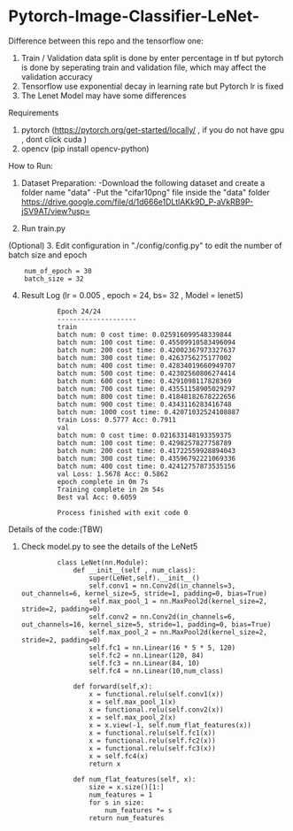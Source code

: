 # Pytorch-Image-Classifier-LeNet-
Difference between this repo and the tensorflow one:

1. Train / Validation data split is done by enter percentage in tf but pytorch is done by seperating train and validation file, which may affect the validation accuracy
2. Tensorflow use exponential decay in learning rate but Pytorch lr is fixed
3. The Lenet Model may have some differences

Requirements
1. pytorch (https://pytorch.org/get-started/locally/ , if you do not have gpu , dont click cuda )
2. opencv  (pip install opencv-python)

How to Run:

1. Dataset Preparation:
-Download the following dataset and create a folder name "data"
-Put the "cifar10png" file inside the "data" folder
https://drive.google.com/file/d/1d666e1DLtlAKk9D_P-aVkRB9P-jSV9AT/view?usp=

2. Run train.py

(Optional) 
3. Edit configuration in "./config/config.py" to edit the number of batch size and epoch

        num_of_epoch = 30
        batch_size = 32
        
4. Result Log (lr = 0.005 , epoch = 24, bs= 32 , Model = lenet5)

                Epoch 24/24
                --------------------
                train
                batch num: 0 cost time: 0.025916099548339844
                batch num: 100 cost time: 0.45509910583496094
                batch num: 200 cost time: 0.42002367973327637
                batch num: 300 cost time: 0.4263756275177002
                batch num: 400 cost time: 0.42834019660949707
                batch num: 500 cost time: 0.42302560806274414
                batch num: 600 cost time: 0.4291098117828369
                batch num: 700 cost time: 0.43551158905029297
                batch num: 800 cost time: 0.41848182678222656
                batch num: 900 cost time: 0.4343116283416748
                batch num: 1000 cost time: 0.42071032524108887
                train Loss: 0.5777 Acc: 0.7911
                val
                batch num: 0 cost time: 0.021633148193359375
                batch num: 100 cost time: 0.4298257827758789
                batch num: 200 cost time: 0.41722559928894043
                batch num: 300 cost time: 0.43596792221069336
                batch num: 400 cost time: 0.42412757873535156
                val Loss: 1.5678 Acc: 0.5862
                epoch complete in 0m 7s
                Training complete in 2m 54s
                Best val Acc: 0.6059

                Process finished with exit code 0


Details of the code:(TBW)
1. Check model.py to see the details of the LeNet5

                class LeNet(nn.Module):
                    def __init__(self , num_class):
                        super(LeNet,self).__init__()
                        self.conv1 = nn.Conv2d(in_channels=3, out_channels=6, kernel_size=5, stride=1, padding=0, bias=True)
                        self.max_pool_1 = nn.MaxPool2d(kernel_size=2, stride=2, padding=0)
                        self.conv2 = nn.Conv2d(in_channels=6, out_channels=16, kernel_size=5, stride=1, padding=0, bias=True)
                        self.max_pool_2 = nn.MaxPool2d(kernel_size=2, stride=2, padding=0)
                        self.fc1 = nn.Linear(16 * 5 * 5, 120)
                        self.fc2 = nn.Linear(120, 84)
                        self.fc3 = nn.Linear(84, 10)
                        self.fc4 = nn.Linear(10,num_class)

                    def forward(self,x):
                        x = functional.relu(self.conv1(x))
                        x = self.max_pool_1(x)
                        x = functional.relu(self.conv2(x))
                        x = self.max_pool_2(x)
                        x = x.view(-1, self.num_flat_features(x))
                        x = functional.relu(self.fc1(x))
                        x = functional.relu(self.fc2(x))
                        x = functional.relu(self.fc3(x))
                        x = self.fc4(x)
                        return x

                    def num_flat_features(self, x):
                        size = x.size()[1:]
                        num_features = 1
                        for s in size:
                            num_features *= s
                        return num_features

